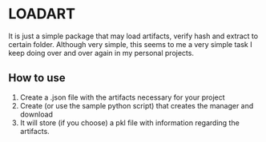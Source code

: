 # LOADART

It is just a simple package that may load artifacts, verify hash and extract to certain folder.
Although very simple, this seems to me a very simple task I keep doing over and over again in my
personal projects.

## How to use

1. Create a .json file with the artifacts necessary for your project
1. Create (or use the sample python script) that creates the manager and download
1. It will store (if you choose) a pkl file with information regarding the artifacts.
